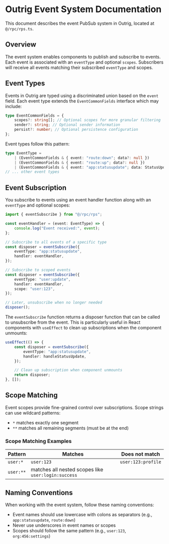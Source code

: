 # Outrig Event System Documentation

This document describes the event PubSub system in Outrig, located at `@/rpc/rps.ts`.

## Overview

The event system enables components to publish and subscribe to events. Each event is associated with an `eventType` and optional `scopes`. Subscribers will receive all events matching their subscribed `eventType` and scopes.

## Event Types

Events in Outrig are typed using a discriminated union based on the `event` field. Each event type extends the `EventCommonFields` interface which may include:

```typescript
type EventCommonFields = {
    scopes?: string[]; // Optional scopes for more granular filtering
    sender?: string; // Optional sender information
    persist?: number; // Optional persistence configuration
};
```

Event types follow this pattern:

```typescript
type EventType =
    | (EventCommonFields & { event: "route:down"; data?: null })
    | (EventCommonFields & { event: "route:up"; data?: null })
    | (EventCommonFields & { event: "app:statusupdate"; data: StatusUpdateData });
// ... other event types
```

## Event Subscription

You subscribe to events using an event handler function along with an `eventType` and optional scopes:

```typescript
import { eventSubscribe } from "@/rpc/rps";

const eventHandler = (event: EventType) => {
    console.log("Event received:", event);
};

// Subscribe to all events of a specific type
const disposer = eventSubscribe({
    eventType: "app:statusupdate",
    handler: eventHandler,
});

// Subscribe to scoped events
const disposer = eventSubscribe({
    eventType: "user:update",
    handler: eventHandler,
    scope: "user:123",
});

// Later, unsubscribe when no longer needed
disposer();
```

The `eventSubscribe` function returns a disposer function that can be called to unsubscribe from the event. This is particularly useful in React components with `useEffect` to clean up subscriptions when the component unmounts:

```typescript
useEffect(() => {
    const disposer = eventSubscribe({
        eventType: "app:statusupdate",
        handler: handleStatusUpdate,
    });

    // Clean up subscription when component unmounts
    return disposer;
}, []);
```

## Scope Matching

Event scopes provide fine-grained control over subscriptions. Scope strings can use wildcard patterns:

- `*` matches exactly one segment
- `**` matches all remaining segments (must be at the end)

### Scope Matching Examples

| Pattern   | Matches                                             | Does not match     |
| --------- | --------------------------------------------------- | ------------------ |
| `user:*`  | `user:123`                                          | `user:123:profile` |
| `user:**` | matches all nested scopes like `user:login:success` |                    |

## Naming Conventions

When working with the event system, follow these naming conventions:

- Event names should use lowercase with colons as separators (e.g., `app:statusupdate`, `route:down`)
- Never use underscores in event names or scopes
- Scopes should follow the same pattern (e.g., `user:123`, `org:456:settings`)

